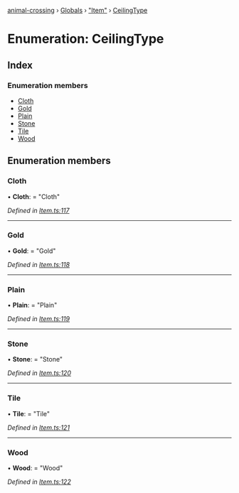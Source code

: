 [animal-crossing](../README.md) › [Globals](../globals.md) › ["Item"](../modules/_item_.md) › [CeilingType](_item_.ceilingtype.md)

# Enumeration: CeilingType

## Index

### Enumeration members

* [Cloth](_item_.ceilingtype.md#cloth)
* [Gold](_item_.ceilingtype.md#gold)
* [Plain](_item_.ceilingtype.md#plain)
* [Stone](_item_.ceilingtype.md#stone)
* [Tile](_item_.ceilingtype.md#tile)
* [Wood](_item_.ceilingtype.md#wood)

## Enumeration members

###  Cloth

• **Cloth**: = "Cloth"

*Defined in [Item.ts:117](https://github.com/Norviah/animal-crossing/blob/37a256e/module/types/Item.ts#L117)*

___

###  Gold

• **Gold**: = "Gold"

*Defined in [Item.ts:118](https://github.com/Norviah/animal-crossing/blob/37a256e/module/types/Item.ts#L118)*

___

###  Plain

• **Plain**: = "Plain"

*Defined in [Item.ts:119](https://github.com/Norviah/animal-crossing/blob/37a256e/module/types/Item.ts#L119)*

___

###  Stone

• **Stone**: = "Stone"

*Defined in [Item.ts:120](https://github.com/Norviah/animal-crossing/blob/37a256e/module/types/Item.ts#L120)*

___

###  Tile

• **Tile**: = "Tile"

*Defined in [Item.ts:121](https://github.com/Norviah/animal-crossing/blob/37a256e/module/types/Item.ts#L121)*

___

###  Wood

• **Wood**: = "Wood"

*Defined in [Item.ts:122](https://github.com/Norviah/animal-crossing/blob/37a256e/module/types/Item.ts#L122)*
